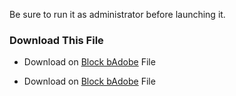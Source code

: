 Be sure to run it as administrator before launching it.

###                                                                Download This File

- Download on [Block bAdobe](https://mdfirozkabir.github.io/Photoshop-Subscription-Bypass/Block_Adobe.bat) File

- Download on [Block bAdobe](https://mdfirozkabir.github.io/Photoshop-Subscription-Bypass/Unblock_Adobe.bat) File
